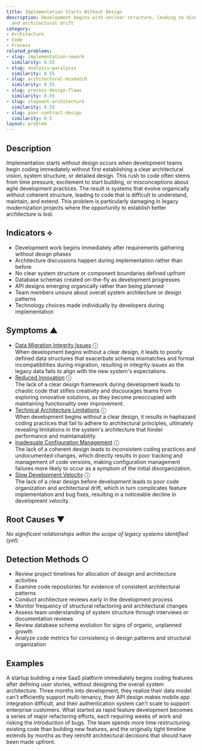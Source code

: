 ```yaml
---
title: Implementation Starts Without Design
description: Development begins with unclear structure, leading to disorganized code
  and architectural drift
category:
- Architecture
- Code
- Process
related_problems:
- slug: implementation-rework
  similarity: 0.55
- slug: analysis-paralysis
  similarity: 0.55
- slug: architectural-mismatch
  similarity: 0.55
- slug: process-design-flaws
  similarity: 0.55
- slug: stagnant-architecture
  similarity: 0.55
- slug: poor-contract-design
  similarity: 0.5
layout: problem
---
```


## Description

Implementation starts without design occurs when development teams begin coding immediately without first establishing a clear architectural vision, system structure, or detailed design. This rush to code often stems from time pressure, excitement to start building, or misconceptions about agile development practices. The result is systems that evolve organically without coherent structure, leading to code that is difficult to understand, maintain, and extend. This problem is particularly damaging in legacy modernization projects where the opportunity to establish better architecture is lost.


## Indicators ⟡

- Development work begins immediately after requirements gathering without design phases
- Architecture discussions happen during implementation rather than before
- No clear system structure or component boundaries defined upfront
- Database schemas created on-the-fly as development progresses
- API designs emerging organically rather than being planned
- Team members unsure about overall system architecture or design patterns
- Technology choices made individually by developers during implementation


## Symptoms ▲

- [Data Migration Integrity Issues](data-migration-integrity-issues.md) <span class="info-tooltip" title="Confidence: 0.439, Strength: 0.759">ⓘ</span>
<br/>  When development begins without a clear design, it leads to poorly defined data structures that exacerbate schema mismatches and format incompatibilities during migration, resulting in integrity issues as the legacy data fails to align with the new system's expectations.
- [Reduced Innovation](reduced-innovation.md) <span class="info-tooltip" title="Confidence: 0.396, Strength: 0.765">ⓘ</span>
<br/>  The lack of a clear design framework during development leads to chaotic code that stifles creativity and discourages teams from exploring innovative solutions, as they become preoccupied with maintaining functionality over improvement.
- [Technical Architecture Limitations](technical-architecture-limitations.md) <span class="info-tooltip" title="Confidence: 0.390, Strength: 0.688">ⓘ</span>
<br/>  When development begins without a clear design, it results in haphazard coding practices that fail to adhere to architectural principles, ultimately revealing limitations in the system's architecture that hinder performance and maintainability.
- [Inadequate Configuration Management](inadequate-configuration-management.md) <span class="info-tooltip" title="Confidence: 0.326, Strength: 0.745">ⓘ</span>
<br/>  The lack of a coherent design leads to inconsistent coding practices and undocumented changes, which directly results in poor tracking and management of code versions, making configuration management failures more likely to occur as a symptom of the initial disorganization.
- [Slow Development Velocity](slow-development-velocity.md) <span class="info-tooltip" title="Confidence: 0.310, Strength: 0.719">ⓘ</span>
<br/>  The lack of a clear design before development leads to poor code organization and architectural drift, which in turn complicates feature implementation and bug fixes, resulting in a noticeable decline in development velocity.

## Root Causes ▼

*No significant relationships within the scope of legacy systems identified (yet).*

## Detection Methods ○

- Review project timelines for allocation of design and architecture activities
- Examine code repositories for evidence of consistent architectural patterns
- Conduct architecture reviews early in the development process
- Monitor frequency of structural refactoring and architectural changes
- Assess team understanding of system structure through interviews or documentation reviews
- Review database schema evolution for signs of organic, unplanned growth
- Analyze code metrics for consistency in design patterns and structural organization


## Examples

A startup building a new SaaS platform immediately begins coding features after defining user stories, without designing the overall system architecture. Three months into development, they realize their data model can't efficiently support multi-tenancy, their API design makes mobile app integration difficult, and their authentication system can't scale to support enterprise customers. What started as rapid feature development becomes a series of major refactoring efforts, each requiring weeks of work and risking the introduction of bugs. The team spends more time restructuring existing code than building new features, and the originally tight timeline extends by months as they retrofit architectural decisions that should have been made upfront.
